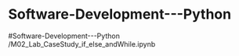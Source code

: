 # Software-Development---Python
#Software-Development---Python
/M02_Lab_CaseStudy_if_else_andWhile.ipynb

